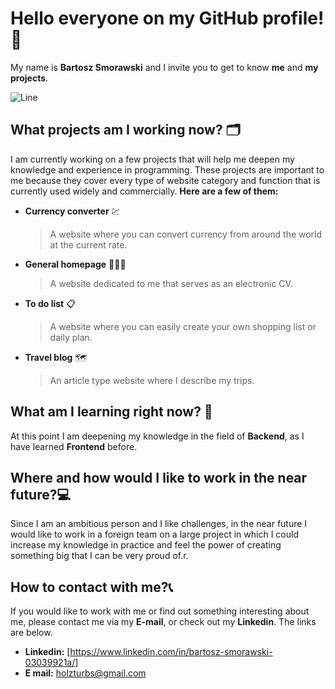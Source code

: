 # Hello everyone on my GitHub profile! 👋
My name is **Bartosz Smorawski** and I invite you to get to know **me** and **my projects**.

![Line](https://user-images.githubusercontent.com/74038190/212284100-561aa473-3905-4a80-b561-0d28506553ee.gif)

## What projects am I working now? 🗂️

I am currently working on a few projects that will help me deepen my knowledge and experience in programming. These projects are important to me because they cover every type of website category and function that is currently used widely and commercially. **Here are a few of them:**

- **Currency converter** 💹
	> A website where you can convert currency from around the world at the current rate.

- **General homepage** 👨🏻‍💼
	> A website dedicated to me that serves as an electronic CV.
	
- **To do list** 📋
	> A website where you can easily create your own shopping list or daily plan.
	
- **Travel blog** 🗺️
	>An article type website where I describe my trips.

## What am I learning right now? 📘

At this point I am deepening my knowledge in the field of **Backend**, as I have learned **Frontend** before.

## Where and how would I like to work in the near future?💻

Since I am an ambitious person and I like challenges, in the near future I would like to work in a foreign team on a large project in which I could increase my knowledge in practice and feel the power of creating something big that I can be very proud of.r.

## How to contact with me?📞

If you would like to work with me or find out something interesting about me, please contact me via my **E-mail**, or check out my **Linkedin**. The links are below.

- **Linkedin:** [https://www.linkedin.com/in/bartosz-smorawski-03039921a/]
- **E mail:** [holzturbs@gmail.com](mailto:holzturbs@gmail.com)
